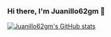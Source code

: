 ### Hi there, I'm Juanillo62gm 👋


[![Juanillo62gm's GitHub stats](https://github-readme-stats-three-zeta-43.vercel.app/api?username=juanillo62gm)](https://github.com/juanillo62gm)
